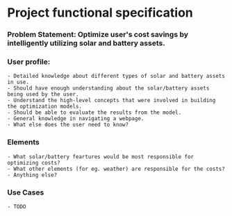 # Project functional specification

### Problem Statement: Optimize user's cost savings by intelligently utilizing solar and battery assets.

### User profile:
	- Detailed knowledge about different types of solar and battery assets in use.
	- Should have enough understanding about the solar/battery assets being used by the user.
	- Understand the high-level concepts that were involved in building the optimization models.
	- Should be able to evaluate the results from the model.
	- General knowledge in navigating a webpage.
	- What else does the user need to know?

### Elements
	- What solar/battery feartures would be most responsible for optimizing costs?
	- What other elements (for eg. weather) are responsible for the costs?
	- Anything else?

### Use Cases
	- TODO
